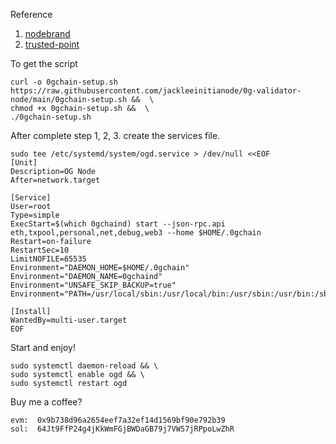 Reference
1. [nodebrand](https://nodebrand.xyz/entry/0G-Labs-Validator-Node-Guide0508-Update)
2. [trusted-point](https://github.com/trusted-point/0g-tools)



To get the script
```
curl -o 0gchain-setup.sh https://raw.githubusercontent.com/jackleeinitianode/0g-validator-node/main/0gchain-setup.sh &&  \
chmod +x 0gchain-setup.sh &&  \
./0gchain-setup.sh
```

After complete step 1, 2, 3.  create the services file.
```
sudo tee /etc/systemd/system/ogd.service > /dev/null <<EOF
[Unit]
Description=OG Node
After=network.target

[Service]
User=root
Type=simple
ExecStart=$(which 0gchaind) start --json-rpc.api eth,txpool,personal,net,debug,web3 --home $HOME/.0gchain
Restart=on-failure
RestartSec=10
LimitNOFILE=65535
Environment="DAEMON_HOME=$HOME/.0gchain"
Environment="DAEMON_NAME=0gchaind"
Environment="UNSAFE_SKIP_BACKUP=true"
Environment="PATH=/usr/local/sbin:/usr/local/bin:/usr/sbin:/usr/bin:/sbin:/bin:/usr/games:/usr/local/games:/snap/bin:$HOME/.0gchain/cosmovisor/current/bin"

[Install]
WantedBy=multi-user.target
EOF
```

Start and enjoy!
```
sudo systemctl daemon-reload && \
sudo systemctl enable ogd && \
sudo systemctl restart ogd
```



Buy me a coffee?
```
evm:  0x9b738d96a2654eef7a32ef14d1569bf90e792b39
sol:  64Jt9FfP24g4jKkWmFGjBWDaGB79j7VW57jRPpoLwZhR
```
